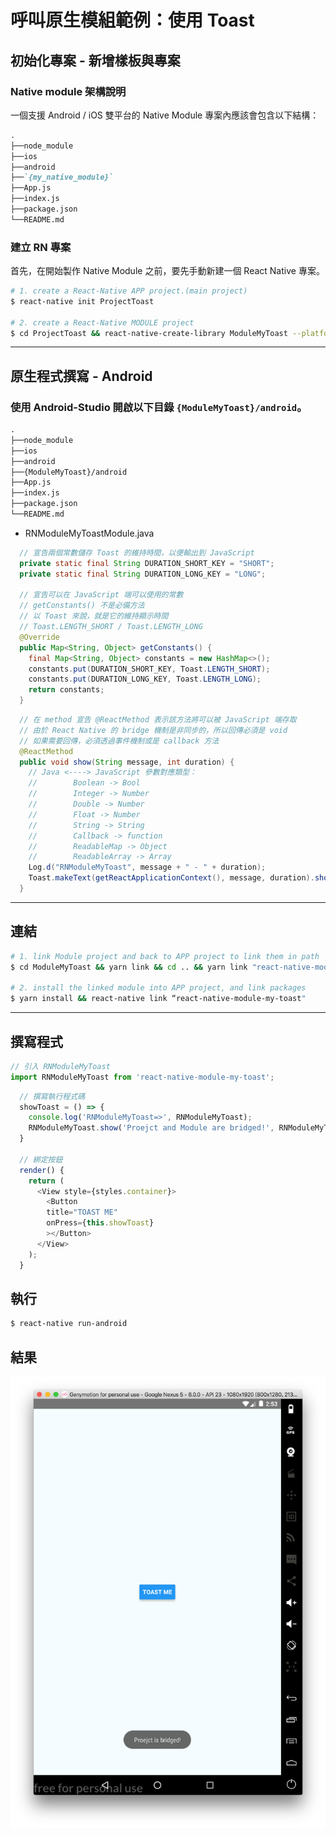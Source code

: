 # 呼叫原生模組範例：使用 Toast

## 初始化專案 - 新增樣板與專案

### Native module 架構說明

一個支援 Android / iOS 雙平台的 Native Module 專案內應該會包含以下結構：

```markdown
.
├──node_module
├──ios
├──android
├──`{my_native_module}`
├──App.js
├──index.js
├──package.json
└──README.md
```

### 建立 RN 專案

首先，在開始製作 Native Module 之前，要先手動新建一個 React Native 專案。

```bash
# 1. create a React-Native APP project.(main project)
$ react-native init ProjectToast

# 2. create a React-Native MODULE project
$ cd ProjectToast && react-native-create-library ModuleMyToast --platforms android
```
---

## 原生程式撰寫 - Android

### 使用 **Android-Studio** 開啟以下目錄 `{ModuleMyToast}/android`。

```markdown
.
├──node_module
├──ios
├──android
├──{ModuleMyToast}/android
├──App.js
├──index.js
├──package.json
└──README.md
```

- RNModuleMyToastModule.java

```java
  // 宣告兩個常數儲存 Toast 的維持時間，以便輸出到 JavaScript
  private static final String DURATION_SHORT_KEY = "SHORT";
  private static final String DURATION_LONG_KEY = "LONG";

  // 宣告可以在 JavaScript 端可以使用的常數
  // getConstants() 不是必備方法
  // 以 Toast 來說，就是它的維持顯示時間
  // Toast.LENGTH_SHORT / Toast.LENGTH_LONG
  @Override
  public Map<String, Object> getConstants() {
    final Map<String, Object> constants = new HashMap<>();
    constants.put(DURATION_SHORT_KEY, Toast.LENGTH_SHORT);
    constants.put(DURATION_LONG_KEY, Toast.LENGTH_LONG);
    return constants;
  }
```

```java
  // 在 method 宣告 @ReactMethod 表示該方法將可以被 JavaScript 端存取
  // 由於 React Native 的 bridge 機制是非同步的，所以回傳必須是 void
  // 如果需要回傳，必須透過事件機制或是 callback 方法
  @ReactMethod
  public void show(String message, int duration) {
    // Java <----> JavaScript 參數對應類型：
    //        Boolean -> Bool
    //        Integer -> Number
    //        Double -> Number
    //        Float -> Number
    //        String -> String
    //        Callback -> function
    //        ReadableMap -> Object
    //        ReadableArray -> Array
    Log.d("RNModuleMyToast", message + " - " + duration);
    Toast.makeText(getReactApplicationContext(), message, duration).show();
  }
```

---

## 連結

```bash
# 1. link Module project and back to APP project to link them in path
$ cd ModuleMyToast && yarn link && cd .. && yarn link "react-native-module-my-toast"

# 2. install the linked module into APP project, and link packages
$ yarn install && react-native link “react-native-module-my-toast"
```

---

## 撰寫程式

```javascript
// 引入 RNModuleMyToast
import RNModuleMyToast from 'react-native-module-my-toast';
```

```javascript
  // 撰寫執行程式碼
  showToast = () => {
    console.log('RNModuleMyToast=>', RNModuleMyToast);
    RNModuleMyToast.show('Proejct and Module are bridged!', RNModuleMyToast.SHORT);
  }

  // 綁定按鈕
  render() {
    return (
      <View style={styles.container}>
        <Button
        title="TOAST ME"
        onPress={this.showToast}
        ></Button>
      </View>
    );
  }
```

## 執行

```bash
$ react-native run-android
```

## 結果

![result-toast](./assets/result-toast.png)


